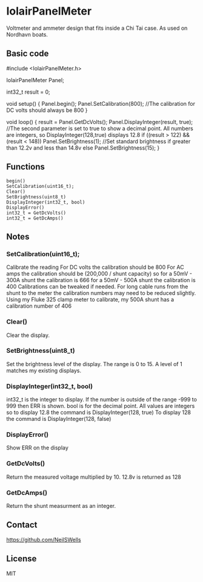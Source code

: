 # IolairPanelMeter
Voltmeter and ammeter design that fits inside a Chi Tai case. As used on Nordhavn boats.
## Basic code

#include <IolairPanelMeter.h>

IolairPanelMeter Panel;

int32_t result = 0;

void setup()
{
    Panel.begin();
    Panel.SetCalibration(800); //The calibration for DC volts should always be 800
}


void loop()
{
     result = Panel.GetDcVolts();
     Panel.DisplayInteger(result, true); //The second parameter is set to true to show a decimal point. All numbers are integers, so DisplayInteger(128,true) displays 12.8
     if ((result > 122) && (result < 148)) Panel.SetBrightness(1); //Set standard brightness if greater than 12.2v and less than 14.8v
     else Panel.SetBrightness(15);
}


## Functions
    begin()
    SetCalibration(uint16_t);
    Clear()
    SetBrightness(uint8_t)
    DisplayInteger(int32_t, bool)
    DisplayError()
    int32_t = GetDcVolts()
    int32_t = GetDcAmps()

## Notes

### SetCalibration(uint16_t);
Calibrate the reading
For DC volts the calibration should be 800
For AC amps the calibration should be (200,000 / shunt capacity)
so for a 50mV - 300A shunt the calibration is 666
for a 50mV - 500A shunt the calibration is 400
Calibrations can be tweaked if needed. For long cable runs from the shunt to the meter
the calibration numbers may need to be reduced slightly.
Using my Fluke 325 clamp meter to calibrate, my 500A shunt has a calibration number of 406

### Clear()
Clear the display.

### SetBrightness(uint8_t)
Set the brightness level of the display.
The range is 0 to 15.
A level of 1 matches my existing displays.


### DisplayInteger(int32_t, bool)
int32_t is the integer to display. If the number is outside of the range -999 to 999
then ERR is shown.
bool is for the decimal point.
All values are integers so to display 12.8 the command is DisplayInteger(128, true)
To display 128 the command is DisplayInteger(128, false)


### DisplayError()
Show ERR on the display


### GetDcVolts()
Return the measured voltage multiplied by 10. 12.8v is returned as 128


### GetDcAmps()
Return the shunt measurment as an integer.



## Contact
https://github.com/NeilSWells

## License

MIT
